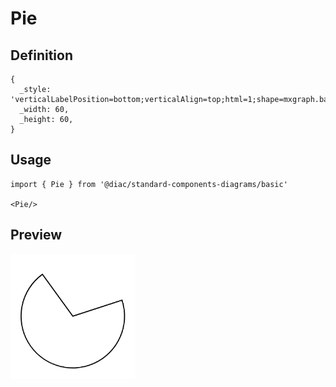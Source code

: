 # Pie

## Definition

```
{
  _style: 'verticalLabelPosition=bottom;verticalAlign=top;html=1;shape=mxgraph.basic.pie;startAngle=0.2;endAngle=0.9;',
  _width: 60,
  _height: 60,
}
```

## Usage

```
import { Pie } from '@diac/standard-components-diagrams/basic'

<Pie/>
```

## Preview

<img src="./pie.png" width="200"/>
